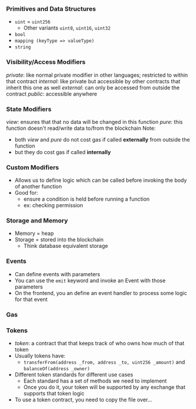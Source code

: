 ### Primitives and Data Structures
* `uint` = `uint256`
	* Other variants `uint8`, `uint16`, `uint32`
* `bool`
* `mapping (keyType => valueType)`
* `string`
### Visibility/Access Modifiers
*private*: like normal private modifier in other languages; restricted to within that contract
*internal*: like private but accessible by other contracts that inherit this one as well
*external*: can only be accessed from outside the contract
*public*: accessible anywhere

### State Modifiers
*view*: ensures that that no data will be changed in this function
*pure*: this function doesn't read/write data to/from the blockchain
Note:
* both *view* and *pure* do not cost gas if called **externally** from outside the function
* but they do cost gas if called **internally**
### Custom Modifiers
* Allows us to define logic which can be called before invoking the body of another function
* Good for:
	* ensure a condition is held before running a function
	* ex: checking permission
### Storage and Memory
* Memory = heap
* Storage = stored into the blockchain
	* Think database equivalent storage
### Events
* Can define events with parameters
* You can use the `emit` keyword and invoke an Event with those parameters
* On the frontend, you an define an event handler to process some logic for that event
### Gas

### Tokens
* *token*: a contract that that keeps track of who owns how much of that token
* Usually tokens have:
	* `transferFrom(address _from, address _to, uint256 _amount)` and `balanceOf(address _owner)`
* Different token standards for different use cases
	* Each standard has a set of methods we need to implement
	* Once you do it, your token will be supported by any exchange that supports that token logic
* To use a token contract, you need to copy the file over...

